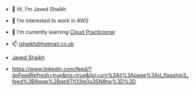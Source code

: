 - 👋 Hi, I’m Javed Shaikh
- 👀 I’m interested to work in AWS 
- 🌱 I’m currently learning  <a href="https://aws.amazon.com/training/restart/">Cloud Practicioner</a>

- 📫 jshaikh@hotmail.co.uk 
- <a href="linkedin.com/in/javed-shaikh-38a7974a/">Javed Shaikh</a>
- https://www.linkedin.com/feed/?doFeedRefresh=true&nis=true&lipi=urn%3Ali%3Apage%3Ad_flagship3_feed%3B9wqp%2Bqe9TfO3le0u3SN8tw%3D%3D

<!---
javedahmed78/javedahmed78 is a ✨ special ✨ repository because its `README.md` (this file) appears on your GitHub profile.
You can click the Preview link to take a look at your changes.
--->
